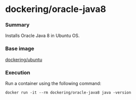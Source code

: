 # dockering/oracle-java8

### Summary
Installs Oracle Java 8 in Ubuntu OS.

### Base image
[dockering/ubuntu](https://github.com/andyvl/dockering/tree/develop/ubuntu)

### Execution
Run a container using the following command:

`docker run -it --rm dockering/oracle-java8 java -version`

